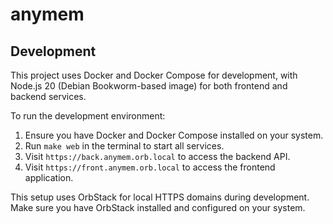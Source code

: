 # anymem

## Development

This project uses Docker and Docker Compose for development, with Node.js 20 (Debian Bookworm-based image) for both frontend and backend services.

To run the development environment:

1. Ensure you have Docker and Docker Compose installed on your system.
2. Run `make web` in the terminal to start all services.
3. Visit `https://back.anymem.orb.local` to access the backend API.
4. Visit `https://front.anymem.orb.local` to access the frontend application.

This setup uses OrbStack for local HTTPS domains during development. Make sure you have OrbStack installed and configured on your system.
